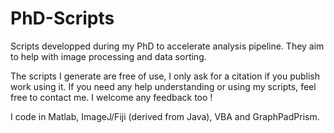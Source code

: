 # PhD-Scripts
Scripts developped during my PhD to accelerate analysis pipeline. They aim to help with image processing and data sorting.

The scripts I generate are free of use, I only ask for a citation if you publish work using it.
If you need any help understanding or using my scripts, feel free to contact me.
I welcome any feedback too !

I code in Matlab, ImageJ/Fiji (derived from Java), VBA and GraphPadPrism.
